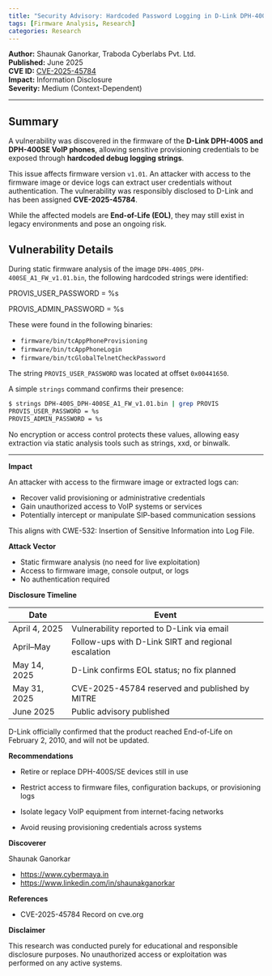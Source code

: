 ```yaml
---
title: "Security Advisory: Hardcoded Password Logging in D-Link DPH-400S/SE Firmware (CVE-2025-45784)"
tags: [Firmware Analysis, Research] 
categories: Research 
---
```


**Author:** Shaunak Ganorkar, Traboda Cyberlabs Pvt. Ltd.  
**Published:** June 2025  
**CVE ID:** [CVE-2025-45784](https://cve.org/CVERecord?id=CVE-2025-45784)  
**Impact:** Information Disclosure  
**Severity:** Medium (Context-Dependent)

---
## Summary

A vulnerability was discovered in the firmware of the **D-Link DPH-400S and DPH-400SE VoIP phones**, allowing sensitive provisioning credentials to be exposed through **hardcoded debug logging strings**.

This issue affects firmware version `v1.01`. An attacker with access to the firmware image or device logs can extract user credentials without authentication. The vulnerability was responsibly disclosed to D-Link and has been assigned **CVE-2025-45784**.

While the affected models are **End-of-Life (EOL)**, they may still exist in legacy environments and pose an ongoing risk.

## Vulnerability Details

During static firmware analysis of the image `DPH-400S_DPH-400SE_A1_FW_v1.01.bin`, the following hardcoded strings were identified:

PROVIS_USER_PASSWORD = %s

PROVIS_ADMIN_PASSWORD = %s

These were found in the following binaries:

- `firmware/bin/tcAppPhoneProvisioning`
- `firmware/bin/tcAppPhoneLogin`
- `firmware/bin/tcGlobalTelnetCheckPassword`

The string `PROVIS_USER_PASSWORD` was located at offset `0x00441650`.

A simple `strings` command confirms their presence:

```bash
$ strings DPH-400S_DPH-400SE_A1_FW_v1.01.bin | grep PROVIS
PROVIS_USER_PASSWORD = %s
PROVIS_ADMIN_PASSWORD = %s
```

No encryption or access control protects these values, allowing easy extraction via static analysis tools such as strings, xxd, or binwalk.

---

**Impact**

An attacker with access to the firmware image or extracted logs can:

-    Recover valid provisioning or administrative credentials
-    Gain unauthorized access to VoIP systems or services
-    Potentially intercept or manipulate SIP-based communication sessions

This aligns with CWE-532: Insertion of Sensitive Information into Log File.

**Attack Vector**

-    Static firmware analysis (no need for live exploitation)
-    Access to firmware image, console output, or logs
-    No authentication required

**Disclosure Timeline**


| Date           | Event                                                   |
|----------------|---------------------------------------------------------|
| April 4, 2025  | Vulnerability reported to D-Link via email              |
| April–May      | Follow-ups with D-Link SIRT and regional escalation     |
| May 14, 2025   | D-Link confirms EOL status; no fix planned              |
| May 31, 2025   | CVE-2025-45784 reserved and published by MITRE          |
| June 2025      | Public advisory published                               |


D-Link officially confirmed that the product reached End-of-Life on February 2, 2010, and will not be updated.

**Recommendations**

-    Retire or replace DPH-400S/SE devices still in use

-    Restrict access to firmware files, configuration backups, or provisioning logs

-    Isolate legacy VoIP equipment from internet-facing networks

-    Avoid reusing provisioning credentials across systems

**Discoverer**

Shaunak Ganorkar
- https://www.cybermaya.in
- https://www.linkedin.com/in/shaunakganorkar

**References**

-    CVE-2025-45784 Record on cve.org

**Disclaimer**

This research was conducted purely for educational and responsible disclosure purposes.
No unauthorized access or exploitation was performed on any active systems.